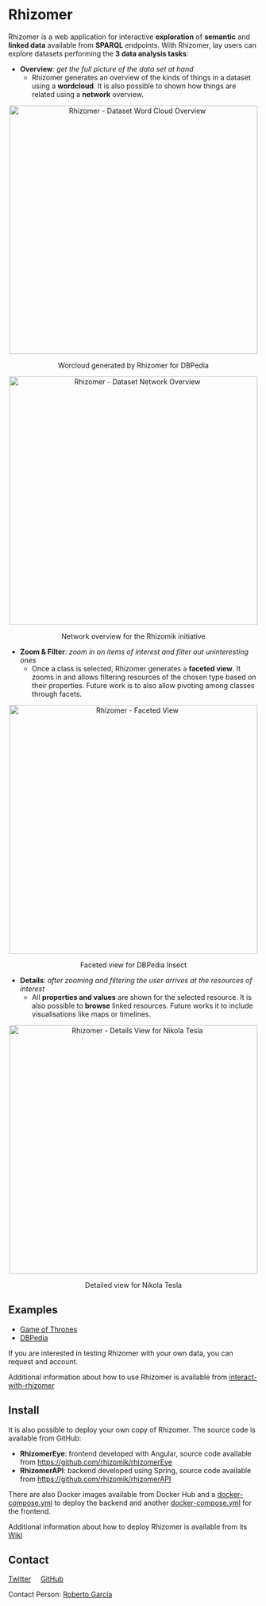 # Rhizomer

Rhizomer is a web application for interactive **exploration** of **semantic** and **linked data** available
from **SPARQL** endpoints. With Rhizomer, lay users can explore datasets performing the **3 data analysis tasks**:

* **Overview**: _get the full picture of the data set at hand_
    * Rhizomer generates an overview of the kinds of things in a dataset using a **wordcloud**.
      It is also possible to shown how things are related using a **network** overview.

<p align="center"><a href="https://rhizomer.rhizomik.net/datasets/dbpedia">
<img src="https://rhizomer.rhizomik.net/assets/rhizomer-wordcloud.png" 
alt="Rhizomer - Dataset Word Cloud Overview" width="500"/></a></p>
<p align="center">Worcloud generated by Rhizomer for DBPedia</p>

<p align="center"><a href="https://rhizomik.net/">
<img src="https://rhizomer.rhizomik.net/assets/rhizomer-network.png" 
alt="Rhizomer - Dataset Network Overview " width="500"/></a></p>
<p align="center">Network overview for the Rhizomik initiative</p>

* **Zoom & Filter**: _zoom in on items of interest and filter out uninteresting ones_
    * Once a class is selected, Rhizomer generates a **faceted view**.
      It zooms in and allows filtering resources of the chosen type based on their properties.
      Future work is to also allow pivoting among classes through facets.

<p align="center"><a href="https://rhizomer.rhizomik.net/datasets/dbpedia/dbo:Insect">
<img src="https://rhizomer.rhizomik.net/assets/rhizomer-facets.jpg" 
alt="Rhizomer - Faceted View" width="500"/></a></p>
<p align="center">Faceted view for DBPedia Insect</p>

* **Details**: _after zooming and filtering the user arrives at the resources of interest_
    * All **properties and values** are shown for the selected resource.
      It is also possible to **browse** linked resources.
      Future works it to include visualisations like maps or timelines.

<p align="center"><a href="https://rhizomer.rhizomik.net/datasets/dbpedia/dbo:Person/resource?uri=http:%2F%2Fdbpedia.org%2Fresource%2FNikola_Tesla">
<img src="https://rhizomer.rhizomik.net/assets/rhizomer-details.png" 
alt="Rhizomer - Details View for Nikola Tesla" width="500"/></a></p>
<p align="center">Detailed view for Nikola Tesla</p>

## Examples

* [Game of Thrones](https://rhizomer.rhizomik.net/datasets/got)
* [DBPedia](https://rhizomer.rhizomik.net/datasets/dbpedia)

If you are interested in testing Rhizomer with your own data, you can request and account.

Additional information about how to use Rhizomer is available from [interact-with-rhizomer](https://github.com/rhizomik/rhizomerAPI/wiki/Deploy-Fuseki-and-Rhizomer#interact-with-rhizomer)

## Install

It is also possible to deploy your own copy of Rhizomer. The source code is available from GitHub:

* **RhizomerEye**: frontend developed with Angular, source code available from https://github.com/rhizomik/rhizomerEye
* **RhizomerAPI**: backend developed using Spring, source code available from https://github.com/rhizomik/rhizomerAPI

There are also Docker images available from Docker Hub and a [docker-compose.yml](https://github.com/rhizomik/rhizomerAPI/blob/master/docker-compose.yml) to deploy the backend and
another [docker-compose.yml](https://github.com/rhizomik/rhizomerEye/blob/master/docker-compose.yml) for the frontend.

Additional information about how to deploy Rhizomer is available from its [Wiki](https://github.com/rhizomik/rhizomerAPI/wiki)

## Contact

[Twitter](https://twitter.com/rhizomik) &nbsp; &nbsp; [GitHub](https://github.com/rhizomik)

Contact Person: [Roberto García](https://rhizomik.net/~roberto)
